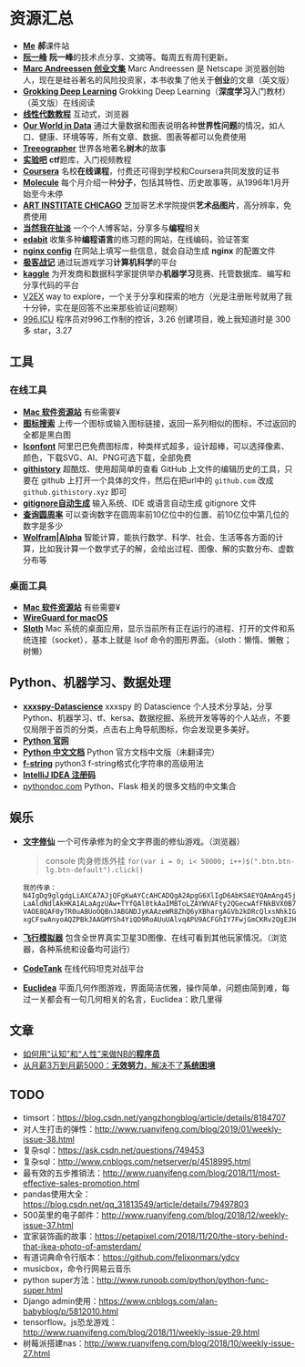 # 资源汇总

- [**Me**](http://118.190.215.104/) **郝**课件站
- [**阮一峰**](http://www.ruanyifeng.com/home.html) **阮一峰**的技术点分享、文摘等。每周五有周刊更新。
- [**Marc Andreessen 创业文集**](https://pmarchive.com/) Marc Andreessen 是 Netscape 浏览器创始人，现在是硅谷著名的风险投资家，本书收集了他关于**创业**的文章（英文版）
- [**Grokking Deep Learning**](https://livebook.manning.com/#!/book/grokking-deep-learning/about-this-book/) Grokking Deep Learning（**深度学习**入门教材）（英文版）在线阅读
- [**线性代数教程**](http://immersivemath.com/ila/index.html) 互动式，浏览器
- [**Our World in Data**](https://ourworldindata.org/) 通过大量数据和图表说明各种**世界性问题**的情况，如人口、健康、环境等等，所有文章、数据、图表等都可以免费使用
- [**Treeographer**](https://thetreeographer.com/) 世界各地著名**树木**的故事
- [**实验吧**](http://www.shiyanbar.com/ctf/) **ctf**题库，入门视频教程
- [**Coursera**](https://www.coursera.org/) 名校**在线课程**，付费还可得到学校和Coursera共同发放的证书
- [**Molecule**](http://www.chm.bris.ac.uk/motm/motm.htm) 每个月介绍一种**分子**，包括其特性、历史故事等，从1996年1月开始至今未停
- [**ART INSTITATE CHICAGO**](https://www.artic.edu/collection?is_public_domain=1) 芝加哥艺术学院提供**艺术品图片**，高分辨率，免费使用
- [**当然我在扯淡**](http://www.yinwang.org/) 一个个人博客站，分享多与**编程**相关
- [**edabit**](https://edabit.com/challenges) 收集多种**编程语言**的练习题的网站，在线编码，验证答案
- [**nginx config**](https://nginxconfig.io/) 在网站上填写一些信息，就会自动生成 **nginx** 的配置文件
- [**极客战记**](https://codecombat.163.com) 通过玩游戏学习**计算机科学**的平台
- [**kaggle**](https://www.kaggle.com) 为开发商和数据科学家提供举办**机器学习**竞赛、托管数据库、编写和分享代码的平台
- [V2EX](https://www.v2ex.com) way to explore，一个关于分享和探索的地方（光是注册账号就用了我十分钟，实在是回答不出来那些验证问题啊）
- [996.ICU](http://996.icu) 程序员对996工作制的控诉，3.26 创建项目，晚上我知道时是 300 多 star，3.27

## 工具

### 在线工具

- [**Mac 软件资源站**](http://mac.orsoon.com/) 有些需要¥
- [**图标搜索**](http://compute.vision/nouns/index.html) 上传一个图标或输入图标链接，返回一系列相似的图标，不过返回的全都是黑白图
- [**Iconfont**](https://www.iconfont.cn) 阿里巴巴免费图标库，种类样式超多，设计超棒，可以选择像素、颜色，下载SVG、AI、PNG可选下载，全部免费
- [**githistory**](https://github.com/pomber/git-history) 超酷炫、使用超简单的查看 GitHub 上文件的编辑历史的工具，只要在 github 上打开一个具体的文件，然后在把url中的 `github.com` 改成 `github.githistory.xyz` 即可
- [**gitignore自动生成**](https://gitignore.io/) 输入系统、IDE 或语言自动生成 gitignore 文件
- [**查询圆周率**](https://www.1415926pi.com) 可以查询数字在圆周率前10亿位中的位置、前10亿位中第几位的数字是多少
- [**Wolfram|Alpha**](https://www.wolframalpha.com) 智能计算，能执行数学、科学、社会、生活等各方面的计算，比如我计算一个数学式子的解，会给出过程、图像、解的实数分布、虚数分布等

### 桌面工具

- [**Mac 软件资源站**](http://mac.orsoon.com/) 有些需要¥
- [**WireGuard for macOS**](https://lists.zx2c4.com/pipermail/wireguard/2019-February/003853.html)
- [**Sloth**](https://github.com/sveinbjornt/Sloth) Mac 系统的桌面应用，显示当前所有正在运行的进程、打开的文件和系统连接（socket），基本上就是 lsof 命令的图形界面。（sloth：懒惰、懒散；树懒）

## Python、机器学习、数据处理

- [**xxxspy-Datascience**](https://mlln.cn/) xxxspy 的 Datascience 个人技术分享站，分享Python、机器学习、tf、kersa、数据挖掘、系统开发等等的个人站点，不要仅局限于首页的分类，点击右上角导航图标，你会发现更多美好。
- [**Python 官网**](https://www.python.org)
- [**Python 中文文档**](https://docs.python.org/zh-cn/) Python 官方文档中文版（未翻译完）
- [**f-string**](https://mlln.cn/2018/05/19/python3%20f-string格式化字符串的高级用法/) python3 f-string格式化字符串的高级用法
- [**IntelliJ IDEA 注册码**](http://idea.lanyus.com)
- [pythondoc.com](http://www.pythondoc.com) Python、Flask 相关的很多文档的中文集合

## 娱乐

- [**文字修仙**](https://louisalflame.github.io/CFantasyClick/index.html) 一个可传承修为的全文字界面的修仙游戏。（浏览器）
  > console 肉身修炼外挂 `for(var i = 0; i< 50000; i++)$(".btn.btn-lg.btn-default").click()`

  ```
  我的传承：
  N4IgDg9glgdgLiAXCA7AJjQFgKwAYCcAHCADQgA2ApgG6XlIgD6AbKSAEYQAmAng45jZwAhlXj9WZGMIC2lBoAwlQOHagKhc2AdwgAnclyQBtEIHJNQPOhbQFSagYUU2gSk1A3nptA+O6BY-LaAldNdlAkHKA1ALaAgzUAw+TYfQAl0tkAaIMBToLZAYWVAFty2QGecwAfFNkBVX0B74LZAL-VAOE8QAF0yTR0uABUoOQBnJABGNDJyKAAzeWR8ZhQ6yXBhargAGVb2kDRcQlxsNhkIGEo+ZDrCFGIyLUoYCHUYBjqAZnG2AeEYLgAFaHFkAFoUfFxjgGsocnJaxH1QaTkGQHC3QAc6YBAz0A+UpsKB6ZDsOosEAAXxI31ko0ASXmAfLzAO-xgCFswAnyoAQZPBkJAAGMYSh4YiQD9RoAUuUAlvqAPU9ACFGhIY7FwjGmCKRv2QgEJHQAKaQzAJtygA+zVlQmGsblU5EMQC3js5AJAugGCXQA60RKOFKKTzRnzAK6W5kATtaAN+0NWQIWyyfDiiAoHBKDIPvpbfbHQBhCADPZoOq4R4Wh0yACS8EoWmooh98KAA
  ```
- [**飞行模拟器**](https://www.geo-fs.com/int/cn/index.php) 包含全世界真实卫星3D图像、在线可看到其他玩家情况。（浏览器，各种系统和设备均可运行）
- [**CodeTank**](http://codetank.alloyteam.com/) 在线代码坦克对战平台
- [**Euclidea**](https://www.euclidea.xyz/en/game/packs/) 平面几何作图游戏，界面简洁优雅，操作简单，问题由简到难，每过一关都会有一句几何相关的名言，Euclidea：欧几里得

## 文章

- [如何用“认知”和“人性”来做NB的**程序员**](http://news.51cto.com/art/201901/590742.htm)
- [从月薪3万到月薪5000：**无效努力**，解决不了**系统困境**](https://blog.csdn.net/ityouknow/article/details/88097038)

## TODO

- timsort：https://blog.csdn.net/yangzhongblog/article/details/8184707
- 对人生打击的弹性：http://www.ruanyifeng.com/blog/2019/01/weekly-issue-38.html
- 复杂sql：https://ask.csdn.net/questions/749453
- 复杂sql：http://www.cnblogs.com/netserver/p/4518995.html
- 最有效的五步推销法：http://www.ruanyifeng.com/blog/2018/11/most-effective-sales-promotion.html
- pandas使用大全：https://blog.csdn.net/qq_31813549/article/details/79497803
- 500英里的电子邮件：http://www.ruanyifeng.com/blog/2018/12/weekly-issue-37.html
- 宜家装饰画的故事：https://petapixel.com/2018/11/20/the-story-behind-that-ikea-photo-of-amsterdam/
- 有道词典命令行版本：https://github.com/felixonmars/ydcv
- musicbox，命令行网易云音乐
- python super方法：http://www.runoob.com/python/python-func-super.html
- Django admin使用：https://www.cnblogs.com/alan-babyblog/p/5812010.html
- tensorflow。js恐龙游戏：http://www.ruanyifeng.com/blog/2018/11/weekly-issue-29.html
- 树莓派搭建nas：http://www.ruanyifeng.com/blog/2018/10/weekly-issue-27.html